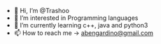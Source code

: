 - 👋 Hi, I’m @Trashoo
- 👀 I’m interested in Programming languages
- 🌱 I’m currently learning c++, java and python3
- 📫 How to reach me -> abengardino@gmail.com

<!---
Trashoo/Trashoo is a ✨ special ✨ repository because its `README.md` (this file) appears on your GitHub profile.
You can click the Preview link to take a look at your changes.
--->

